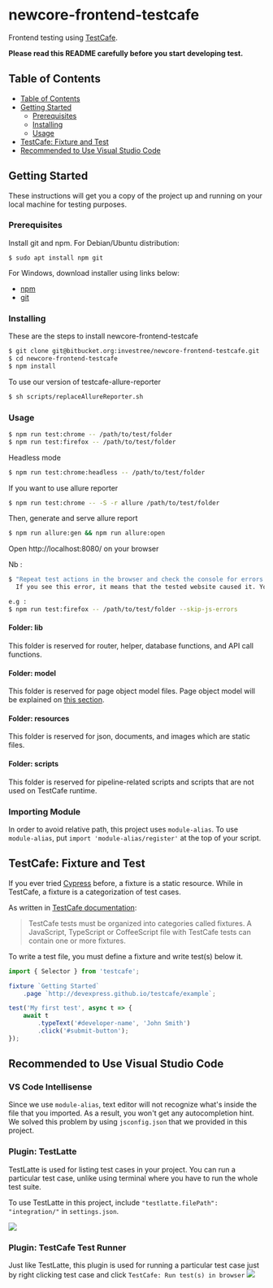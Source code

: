 
# newcore-frontend-testcafe

Frontend testing using [TestCafe](https://devexpress.github.io/testcafe).

**Please read this README carefully before you start developing test.**

## Table of Contents

- [Table of Contents](#markdown-header-table-of-contents)
- [Getting Started](#markdown-header-getting-started)
    - [Prerequisites](#markdown-header-prerequisites)
    - [Installing](#markdown-header-installing)
    - [Usage](#markdown-header-usage)
- [TestCafe: Fixture and Test](#markdown-header-testcafe-fixture-and-test)
- [Recommended to Use Visual Studio Code](#markdown-header-recommended-to-use-visual-studio-code)

## Getting Started

These instructions will get you a copy of the project up and running on your local machine for testing purposes.

### Prerequisites

Install git and npm. For Debian/Ubuntu distribution:

```
$ sudo apt install npm git
```

For Windows, download installer using links below: 

- [npm](https://nodejs.org/en/)
- [git](https://git-scm.com/downloads)

### Installing

These are the steps to install newcore-frontend-testcafe

```bash
$ git clone git@bitbucket.org:investree/newcore-frontend-testcafe.git
$ cd newcore-frontend-testcafe
$ npm install
```

To use our version of testcafe-allure-reporter

```bash
$ sh scripts/replaceAllureReporter.sh
```

### Usage

```bash
$ npm run test:chrome -- /path/to/test/folder
$ npm run test:firefox -- /path/to/test/folder 
```

Headless mode

```bash
$ npm run test:chrome:headless -- /path/to/test/folder
```

If you want to use allure reporter

```bash
$ npm run test:chrome -- -S -r allure /path/to/test/folder
```

Then, generate and serve allure report

```bash
$ npm run allure:gen && npm run allure:open
```

Open http://localhost:8080/ on your browser

Nb : 
```bash
$ "Repeat test actions in the browser and check the console for errors."
  If you see this error, it means that the tested website caused it. You can fix it or disable tracking JavaScript errors in TestCafe. To do the latter, enable the "--skip-js-errors" option.

e.g :
$ npm run test:firefox -- /path/to/test/folder --skip-js-errors
```

#### Folder: lib
This folder is reserved for router, helper, database functions, and API call functions.

#### Folder: model
This folder is reserved for page object model files. Page object model will be explained on [this section](#markdown-header-testcafe-page-object-model).

#### Folder: resources
This folder is reserved for json, documents, and images which are static files.

#### Folder: scripts
This folder is reserved for pipeline-related scripts and scripts that are not used on TestCafe runtime.

### Importing Module

In order to avoid relative path, this project uses `module-alias`. To use `module-alias`, put `import 'module-alias/register'` at the top of your script.

## TestCafe: Fixture and Test
If you ever tried [Cypress](https://www.cypress.io/) before, a fixture is a static resource. While in TestCafe, a fixture is a categorization of test cases.

As written in [TestCafe documentation](https://devexpress.github.io/testcafe/documentation/test-api/test-code-structure.html#fixtures):
> TestCafe tests must be organized into categories called fixtures. A JavaScript, TypeScript or CoffeeScript file with TestCafe tests can contain one or more fixtures.

To write a test file, you must define a fixture and write test(s) below it.

```js
import { Selector } from 'testcafe';

fixture `Getting Started`
    .page `http://devexpress.github.io/testcafe/example`;

test('My first test', async t => {
    await t
        .typeText('#developer-name', 'John Smith')
        .click('#submit-button');
});
```

## Recommended to Use Visual Studio Code

### VS Code Intellisense

Since we use `module-alias`, text editor will not recognize what's inside the file that you imported. As a result, you won't get any autocompletion hint. We solved this problem by using `jsconfig.json` that we provided in this project.

### Plugin: TestLatte

TestLatte is used for listing test cases in your project. You can run a particular test case, unlike using terminal where you have to run the whole test suite.

To use TestLatte in this project, include `"testlatte.filePath": "integration/"` in `settings.json`.

![](https://raw.githubusercontent.com/Selminha/testlatte/master/images/browser-list.png)

### Plugin: TestCafe Test Runner

Just like TestLatte, this plugin is used for running a particular test case just by right clicking test case and click `TestCafe: Run test(s) in browser`
![](https://github.com/romanresh/vscode-testcafe/raw/master/images/demo.gif)